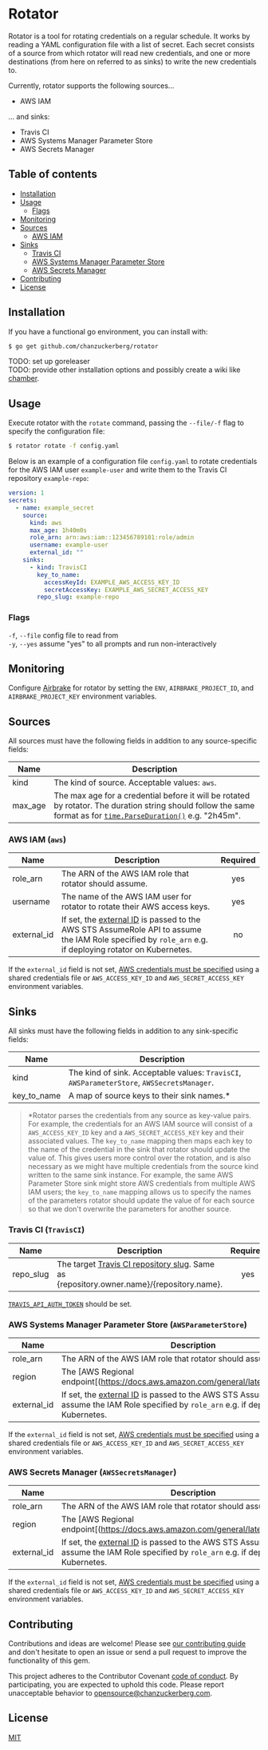 # Rotator

Rotator is a tool for rotating credentials on a regular schedule. It works by reading a YAML configuration file with a list of secret. Each secret consists of a source from which rotator will read new credentials, and one or more destinations (from here on referred to as sinks) to write the new credentials to.

Currently, rotator supports the following sources...
* AWS IAM 

... and sinks:
* Travis CI
* AWS Systems Manager Parameter Store
* AWS Secrets Manager

## Table of contents

- [Installation](#installation)
- [Usage](#usage)
    - [Flags](#flags)
- [Monitoring](#monitoring)
- [Sources](#sources)
    - [AWS IAM](#aws-iam-aws)
- [Sinks](#sinks)
    - [Travis CI](#travis-ci-travisci)
    - [AWS Systems Manager Parameter Store](#aws-systems-manager-parameter-store-awsparameterstore)
    - [AWS Secrets Manager](#aws-secrets-manager--awssecretsmanager)
- [Contributing](#contributing)
- [License](#license)

## Installation

If you have a functional go environment, you can install with:

```bash
$ go get github.com/chanzuckerberg/rotator
```
TODO: set up goreleaser \
TODO: provide other installation options and possibly create a wiki like [chamber](https://github.com/segmentio/chamber/wiki/Installation).

## Usage
Execute rotator with the `rotate` command, passing the `--file/-f` flag to specify the configuration file:
```bash
$ rotator rotate -f config.yaml
```

Below is an example of a configuration file `config.yaml` to rotate credentials for the AWS IAM user `example-user` and write them to the Travis CI repository `example-repo`:
```YAML
version: 1
secrets:
  - name: example_secret
    source:
      kind: aws
      max_age: 1h40m0s 
      role_arn: arn:aws:iam::123456789101:role/admin
      username: example-user
      external_id: ""
    sinks:
      - kind: TravisCI
        key_to_name:
          accessKeyId: EXAMPLE_AWS_ACCESS_KEY_ID
          secretAccessKey: EXAMPLE_AWS_SECRET_ACCESS_KEY   
        repo_slug: example-repo
```

### Flags
`-f`, `--file`   config file to read from \
`-y`, `--yes`    assume "yes" to all prompts and run non-interactively

## Monitoring
Configure [Airbrake](https://airbrake.io/) for rotator by setting the `ENV`, `AIRBRAKE_PROJECT_ID`, and `AIRBRAKE_PROJECT_KEY` environment variables.

## Sources
All sources must have the following fields in addition to any source-specific fields:

| Name | Description |
|------|-------------|
| kind | The kind of source. Acceptable values: `aws`. |
| max\_age | The max age for a credential before it will be rotated by rotator. The duration string should follow the same format as for [`time.ParseDuration()`](https://golang.org/pkg/time/#ParseDuration) e.g. "2h45m". |

### AWS IAM (`aws`)
| Name | Description | Required |
|------|-------------|:-----:|
| role\_arn | The ARN of the AWS IAM role that rotator should assume. | yes |
| username | The name of the AWS IAM user for rotator to rotate their AWS access keys. | yes |
| external\_id | If set, the [external ID](https://docs.aws.amazon.com/IAM/latest/UserGuide/id_roles_create_for-user_externalid.html) is passed to the AWS STS AssumeRole API to assume the IAM Role specified by `role_arn` e.g. if deploying rotator on Kubernetes. | no |

If the `external_id` field is not set, [AWS credentials must be specified](https://docs.aws.amazon.com/sdk-for-go/v1/developer-guide/configuring-sdk.html#specifying-credentials) using a shared credentials file or `AWS_ACCESS_KEY_ID` and `AWS_SECRET_ACCESS_KEY` environment variables.

## Sinks
All sinks must have the following fields in addition to any sink-specific fields:

| Name | Description |
|------|-------------|
| kind | The kind of sink. Acceptable values: `TravisCI`, `AWSParameterStore`, `AWSSecretsManager`. |
| key\_to\_name | A map of source keys to their sink names.* |

> *Rotator parses the credentials from any source as key-value pairs. For example, the credentials for an AWS IAM source will consist of a `AWS_ACCESS_KEY_ID` key and a `AWS_SECRET_ACCESS_KEY` key and their associated values. The `key_to_name` mapping then maps each key to the name of the credential in the sink that rotator should update the value of. This gives users more control over the rotation, and is also necessary as we might have multiple credentials from the source kind written to the same sink instance. For example, the same AWS Parameter Store sink might store AWS credentials from multiple AWS IAM users; the `key_to_name` mapping allows us to specify the names of the parameters rotator should update the value of for each source so that we don't overwrite the parameters for another source.

### Travis CI (`TravisCI`)
| Name | Description | Required |
|------|-------------|:-----:|
| repo\_slug | The target [Travis CI repository slug](https://developer.travis-ci.com/resource/env_var). Same as {repository.owner.name}/{repository.name}. | yes |

[`TRAVIS_API_AUTH_TOKEN`](https://github.com/shuheiktgw/go-travis#authentication-with-travis-api-token) should be set.

### AWS Systems Manager Parameter Store (`AWSParameterStore`)
| Name | Description | Required |
|------|-------------|:-----:|
| role\_arn | The ARN of the AWS IAM role that rotator should assume. | yes |
| region | The [AWS Regional endpoint[(https://docs.aws.amazon.com/general/latest/gr/rande.html) | yes |
| external\_id | If set, the [external ID](https://docs.aws.amazon.com/IAM/latest/UserGuide/id_roles_create_for-user_externalid.html) is passed to the AWS STS AssumeRole API to assume the IAM Role specified by `role_arn` e.g. if deploying rotator on Kubernetes. | no |

If the `external_id` field is not set, [AWS credentials must be specified](https://docs.aws.amazon.com/sdk-for-go/v1/developer-guide/configuring-sdk.html#specifying-credentials) using a shared credentials file or `AWS_ACCESS_KEY_ID` and `AWS_SECRET_ACCESS_KEY` environment variables.

### AWS Secrets Manager  (`AWSSecretsManager`)
| Name | Description | Required |
|------|-------------|:-----:|
| role\_arn | The ARN of the AWS IAM role that rotator should assume. | yes |
| region | The [AWS Regional endpoint[(https://docs.aws.amazon.com/general/latest/gr/rande.html) | yes |
| external\_id | If set, the [external ID](https://docs.aws.amazon.com/IAM/latest/UserGuide/id_roles_create_for-user_externalid.html) is passed to the AWS STS AssumeRole API to assume the IAM Role specified by `role_arn` e.g. if deploying rotator on Kubernetes. | no |

If the `external_id` field is not set, [AWS credentials must be specified](https://docs.aws.amazon.com/sdk-for-go/v1/developer-guide/configuring-sdk.html#specifying-credentials) using a shared credentials file or `AWS_ACCESS_KEY_ID` and `AWS_SECRET_ACCESS_KEY` environment variables.

## Contributing

Contributions and ideas are welcome! Please see [our contributing guide](CONTRIBUTING.md) and don't hesitate to open an issue or send a pull request to improve the functionality of this gem.

This project adheres to the Contributor Covenant [code of conduct](https://github.com/chanzuckerberg/.github/tree/master/CODE_OF_CONDUCT.md). By participating, you are expected to uphold this code. Please report unacceptable behavior to opensource@chanzuckerberg.com.

## License

[MIT](https://github.com/chanzuckerberg/sorbet-rails/blob/master/LICENSE)
